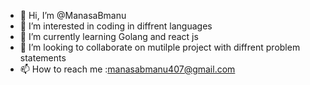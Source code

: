 - 👋 Hi, I’m @ManasaBmanu
- 👀 I’m interested in coding in diffrent languages
- 🌱 I’m currently learning Golang and react js
- 💞️ I’m looking to collaborate on mutilple project with diffrent problem statements
- 📫 How to reach me :manasabmanu407@gmail.com

<!---
ManasaBmanu/ManasaBmanu is a ✨ special ✨ repository because its `README.md` (this file) appears on your GitHub profile.
You can click the Preview link to take a look at your changes.
--->
